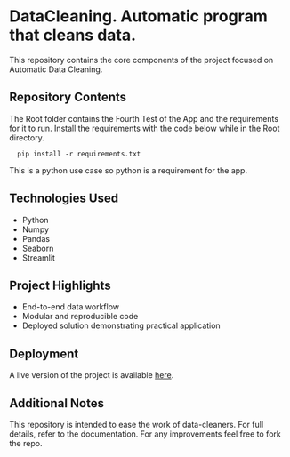 # DataCleaning. Automatic program that cleans data.

This repository contains the core components of the project focused on Automatic Data Cleaning.

## Repository Contents
 
The Root folder contains the Fourth Test of the App and the requirements for it to run.
Install the requirements with the code below while in the Root directory. 

      pip install -r requirements.txt 
 
This is a python use case so python is a requirement for the app.

##  Technologies Used

- Python
- Numpy
- Pandas
- Seaborn
- Streamlit
  

##  Project Highlights

- End-to-end data workflow
- Modular and reproducible code
- Deployed solution demonstrating practical application

##  Deployment

A live version of the project is available [here](https://autodc.streamlit.app/). 

## Additional Notes

This repository is intended to ease the work of data-cleaners. For full details, refer to the documentation.
For any improvements feel free to fork the repo.


